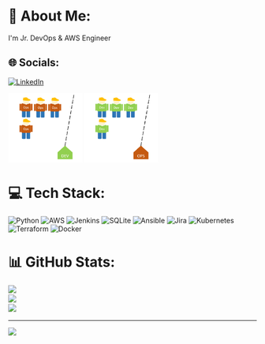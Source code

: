 # 💫 About Me:
I'm Jr. DevOps & AWS Engineer 


## 🌐 Socials:
[![LinkedIn](https://img.shields.io/badge/LinkedIn-%230077B5.svg?logo=linkedin&logoColor=white)](https://linkedin.com/in/linkedin.com/in/osmnnunl) 

<img src="https://github.com/osmnnunl/osmnnunl/blob/d7e8783ded209b133bc75794c25116f905164ec0/1.gif" width="150px">
<img src="https://github.com/osmnnunl/osmnnunl/blob/d7e8783ded209b133bc75794c25116f905164ec0/2.gif" width="150px">


# 💻 Tech Stack:
![Python](https://img.shields.io/badge/python-3670A0?style=for-the-badge&logo=python&logoColor=ffdd54) ![AWS](https://img.shields.io/badge/AWS-%23FF9900.svg?style=for-the-badge&logo=amazon-aws&logoColor=white) ![Jenkins](https://img.shields.io/badge/jenkins-%232C5263.svg?style=for-the-badge&logo=jenkins&logoColor=white) ![SQLite](https://img.shields.io/badge/sqlite-%2307405e.svg?style=for-the-badge&logo=sqlite&logoColor=white) ![Ansible](https://img.shields.io/badge/ansible-%231A1918.svg?style=for-the-badge&logo=ansible&logoColor=white) ![Jira](https://img.shields.io/badge/jira-%230A0FFF.svg?style=for-the-badge&logo=jira&logoColor=white) ![Kubernetes](https://img.shields.io/badge/kubernetes-%23326ce5.svg?style=for-the-badge&logo=kubernetes&logoColor=white) ![Terraform](https://img.shields.io/badge/terraform-%235835CC.svg?style=for-the-badge&logo=terraform&logoColor=white) ![Docker](https://img.shields.io/badge/docker-%230db7ed.svg?style=for-the-badge&logo=docker&logoColor=white)
# 📊 GitHub Stats:
![](https://github-readme-stats.vercel.app/api?username=osmnnunl&theme=dark&hide_border=false&include_all_commits=false&count_private=false)<br/>
![](https://github-readme-streak-stats.herokuapp.com/?user=osmnnunl&theme=dark&hide_border=false)<br/>
![](https://github-readme-stats.vercel.app/api/top-langs/?username=osmnnunl&theme=dark&hide_border=false&include_all_commits=false&count_private=false&layout=compact)

---
[![](https://visitcount.itsvg.in/api?id=osmnnunl&icon=0&color=0)](https://visitcount.itsvg.in)
